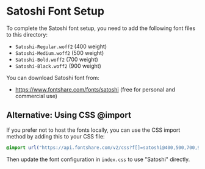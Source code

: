 # Satoshi Font Setup

To complete the Satoshi font setup, you need to add the following font files to this directory:

- `Satoshi-Regular.woff2` (400 weight)
- `Satoshi-Medium.woff2` (500 weight)
- `Satoshi-Bold.woff2` (700 weight)
- `Satoshi-Black.woff2` (900 weight)

You can download Satoshi font from:

- https://www.fontshare.com/fonts/satoshi (free for personal and commercial use)

## Alternative: Using CSS @import

If you prefer not to host the fonts locally, you can use the CSS import method by adding this to your CSS file:

```css
@import url("https://api.fontshare.com/v2/css?f[]=satoshi@400,500,700,900&display=swap");
```

Then update the font configuration in `index.css` to use "Satoshi" directly.
